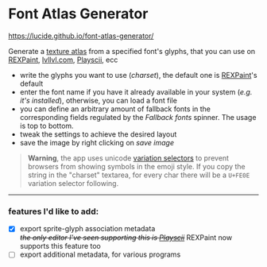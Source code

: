 # Font Atlas Generator

<https://lucide.github.io/font-atlas-generator/>

Generate a [texture atlas](https://en.wikipedia.org/wiki/Texture_atlas) from a specified font's glyphs, that you can use on [REXPaint](https://www.gridsagegames.com/rexpaint/), [lvllvl.com](https://lvllvl.com/), [Playscii](http://vectorpoem.com/playscii/), ecc

* write the glyphs you want to use (*charset*), the default one is [REXPaint](https://www.gridsagegames.com/rexpaint/)'s default
* enter the font name if you have it already available in your system (*e.g. it's installed*), otherwise, you can load a font file
* you can define an arbitrary amount of fallback fonts in the corresponding fields regulated by the *Fallback fonts* spinner. The usage is top to bottom.
* tweak the settings to achieve the desired layout
* save the image by right clicking on *save image*

> **Warning**, the app uses unicode [variation selectors](https://en.wikipedia.org/wiki/Variation_Selectors_(Unicode_block)) to prevent browsers from showing symbols in the emoji style. If you copy the string in the "charset" textarea, for every char there will be a `U+FE0E` variation selector following.

---

### features I'd like to add:

* [x] export sprite-glyph association metadata\
  ~~*the only editor I've seen supporting this is [Playscii](http://vectorpoem.com/playscii/)*~~ REXPaint now supports this feature too
* [ ] export additional metadata, for various programs
